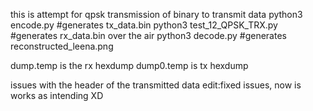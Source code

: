 this is attempt for qpsk transmission of binary to transmit data
python3 encode.py #generates tx_data.bin
python3 test_12_QPSK_TRX.py #generates rx_data.bin over the air
python3 decode.py #generates reconstructed_leena.png

dump.temp is the rx hexdump
dump0.temp is tx hexdump

issues with the header of the transmitted data
edit:fixed issues, now is works as intending XD
